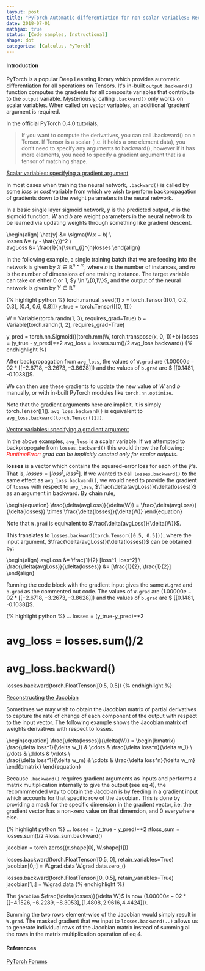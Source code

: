 ```yaml
---
layout: post
title: "PyTorch Automatic differentiation for non-scalar variables; Reconstructing the Jacobian"
date: 2018-07-01
mathjax: true
status: [Code samples, Instructional]
shape: dot
categories: [Calculus, PyTorch]
---
```


#### Introduction

PyTorch is a popular Deep Learning library which provides automatic differentiation for all operations on Tensors. It's in-built `output.backward()` function computes the gradients for all composite variables that contribute to the `output` variable. Mysteriously, calling `.backward()` only works on scalar variables. When called on vector variables, an additional 'gradient' argument is required. 

In the official PyTorch 0.4.0 tutorials, 

> If you want to compute the derivatives, you can call .backward() on a Tensor. If Tensor is a scalar (i.e. it holds a one element data), you don’t need to specify any arguments to backward(), however if it has more elements, you need to specify a gradient argument that is a tensor of matching shape.

<u>Scalar variables: specifying a gradient argument</u>

In most cases when training the neural network, `.backward()` is called by some *loss* or *cost* variable from which we wish to perform backpropagation of gradients down to the weight parameters in the neural network. 

In a basic single layer sigmoid network, $\hat{y}$ is the predicted output, $\sigma$ is the sigmoid function, $W$ and $b$ are weight parameters in the neural network to be learned via updating weights through something like gradient descent.

\begin{align}
\hat{y} &= \sigma(W.x + b) \\\
losses &= (y - \hat{y})^2 \\\
avgLoss &= \frac{1}{n}\sum_{i}^{n}losses
\end{align}

In the following example, a single training batch that we are feeding into the network is given by $X \in \mathbb{R}^{n\times m}$, where $n$ is the number of instances, and $m$ is the number of dimensions of one training instance. The target variable can take on either $0$ or $1$, $y \in \\{0,1\\}$, and the output of the neural network is given by $Y \in \mathbb{R}^{n}$

{% highlight python %}
torch.manual_seed(1)
x = torch.Tensor([[0.1, 0.2, 0.3], [0.4, 0.6, 0.8]])
y_true = torch.Tensor([[0, 1]])

W = Variable(torch.randn(1, 3), requires_grad=True)
b = Variable(torch.randn(1, 2), requires_grad=True)

y_pred = torch.nn.Sigmoid()(torch.mm(W, torch.transpose(x, 0, 1))+b)
losses = (y_true - y_pred)**2
avg_loss = losses.sum()/2
avg_loss.backward()
{% endhighlight %}

After backpropagation from `avg_loss`, the values of `W.grad` are $(1.00000e-02 * [[-2.6718, -3.2673, -3.8628]])$ and the values of `b.grad` are $ [[0.1481, -0.1038]]$.

We can then use these gradients to update the new value of $W$ and $b$ manually, or with in-built PyTorch modules like `torch.nn.optimize`.

Note that the gradient arguments here are implicit, it is simply torch.Tensor([1]). `avg_loss.backward()` is equivalent to `avg_loss.backward(torch.Tensor([1])`.

<u>Vector variables: specifying a gradient argument</u>

In the above examples, `avg_loss` is a scalar variable. If we attempted to backpropogate from `losses.backward()` this would throw the following: *<span style="color:red">RuntimeError:</span> grad can be implicitly created only for scalar outputs.*

**losses** is a vector which contains the squared-error loss for each of the $\hat{y}$'s. That is, $losses = [loss^1, loss^2]$. If we wanted to call `losses.backward()` to the same effect as `avg_loss.backward()`, we would need to provide the gradient of `losses` with respect to `avg_loss`, $\frac{\delta(avgLoss)}{\delta(losses)}$ as an argument in backward. By chain rule,

\begin{equation}
\frac{\delta(avgLoss)}{\delta(W)} = \frac{\delta(avgLoss)}{\delta(losses)} \times \frac{\delta(losses)}{\delta(W)} 
\end{equation}

Note that `W.grad` is equivalent to $\frac{\delta(avgLoss)}{\delta(W)}$.

This translates to `losses.backward(torch.Tensor([0.5, 0.5]))`, where the input argument, $\frac{\delta(avgLoss)}{\delta(losses)}$ can be obtained by:

\begin{align}
avgLoss &= \frac{1}{2} [loss^1, loss^2] \\\
\frac{\delta(avgLoss)}{\delta(losses)} &= [\frac{1}{2}, \frac{1}{2}] 
\end{align}

Running the code block with the gradient input gives the same `W.grad` and `b.grad` as the commented out code. The values of `W.grad` are $(1.00000e-02 * [[-2.6718, -3.2673, -3.8628]])$ and the values of `b.grad` are $ [[0.1481, -0.1038]]$.

{% highlight python %}
...
losses = (y_true-y_pred)**2
# avg_loss = losses.sum()/2
# avg_loss.backward()
losses.backward(torch.FloatTensor([0.5, 0.5])
{% endhighlight %}

<u>Reconstructing the Jacobian</u>

Sometimes we may wish to obtain the Jacobian matrix of partial derivatives to capture the rate of change of each component of the output with respect to the input vector. The following example shows the Jacobian matrix of weights derivatives with respect to losses.

\begin{equation}
\frac{\delta(losses)}{\delta(W)} = 
\begin{bmatrix}
\frac{\delta loss^1}{\delta w_1} & \cdots & \frac{\delta loss^n}{\delta w_1}
\\\
\vdots & \ddots & \vdots
\\\
\frac{\delta loss^1}{\delta w_m} & \cdots & \frac{\delta loss^n}{\delta w_m}
\end{bmatrix}
\end{equation}

Because `.backward()` requires gradient arguments as inputs and performs a matrix multiplication internally to give the output (see eq 4), the recommmended way to obtain the Jacobian is by feeding in a gradient input which accounts for that specific row of the Jacobian. This is done by providing a mask for the specific dimension in the gradient vector, i.e. the gradient vector has a non-zero value on that dimension, and 0 everywhere else. 

{% highlight python %}
...
losses = (y_true - y_pred)**2
#loss_sum = losses.sum()/2
#loss_sum.backward()

jacobian = torch.zeros((x.shape[0], W.shape[1]))

losses.backward(torch.FloatTensor([0.5, 0], retain_variables=True)
jacobian[0,:] = W.grad.data
W.grad.data.zero_()

losses.backward(torch.FloatTensor([0, 0.5], retain_variables=True)
jacobian[1,:] = W.grad.data
{% endhighlight %}

The `jacobian` $\frac{\delta(losses)}{\delta W}$ is now $(1.00000e-02 * [[-4.1526, -6.2289, -8.3053], [1.4808, 2.9616, 4.4424]])$. 

Summing the two rows element-wise of the Jacobian would simply result in `W.grad`. The masked gradient that we input to `losses.backward(..)` allows us to generate individual rows of the Jacobian matrix instead of summing all the rows in the matrix multiplication operation of eq 4.

#### References ####
[PyTorch Forums](https://discuss.pytorch.org/t/clarification-using-backward-on-non-scalars/1059/5)

